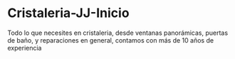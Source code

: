# Cristaleria-JJ-Inicio
Todo lo que necesites en cristaleria, desde ventanas panorámicas, puertas de baño, y reparaciones en general, contamos con más de 10 años de experiencia

